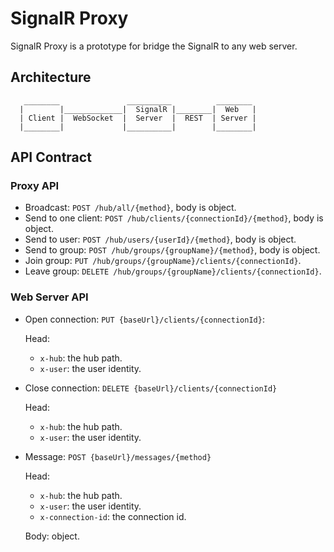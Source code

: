 # SignalR Proxy

SignalR Proxy is a prototype for bridge the SignalR to any web server.

## Architecture

```
   ________               __________          ________
  |        |_____________|  SignalR |________|  Web   |
  | Client |  WebSocket  |  Server  |  REST  | Server |
  |________|             |__________|        |________|

```

## API Contract

### Proxy API

* Broadcast: `POST /hub/all/{method}`, body is object.
* Send to one client: `POST /hub/clients/{connectionId}/{method}`, body is object.
* Send to user: `POST /hub/users/{userId}/{method}`, body is object.
* Send to group: `POST /hub/groups/{groupName}/{method}`, body is object.
* Join group: `PUT /hub/groups/{groupName}/clients/{connectionId}`.
* Leave group: `DELETE /hub/groups/{groupName}/clients/{connectionId}`.

### Web Server API

* Open connection: `PUT {baseUrl}/clients/{connectionId}`:

  Head:
  * `x-hub`: the hub path.
  * `x-user`: the user identity.  
* Close connection: `DELETE {baseUrl}/clients/{connectionId}`

  Head:
  * `x-hub`: the hub path.
  * `x-user`: the user identity.

* Message: `POST {baseUrl}/messages/{method}`

  Head:
  * `x-hub`: the hub path.
  * `x-user`: the user identity.
  * `x-connection-id`: the connection id.
  
  Body:
  object.
